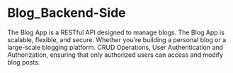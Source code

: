 # Blog_Backend-Side
The Blog App is a RESTful API designed to manage blogs. The Blog App is scalable, flexible, and secure. Whether you're building a personal blog or a large-scale blogging platform. CRUD Operations, User Authentication and Authorization, ensuring that only authorized users can access and modify blog posts.
